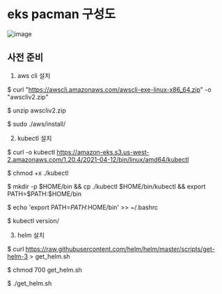 # eks pacman 구성도
![image](https://user-images.githubusercontent.com/69024896/138207893-e649c5f4-205a-414d-a347-5c8a61d82747.png)

## 사전 준비

1. aws cli 설치

  $ curl "https://awscli.amazonaws.com/awscli-exe-linux-x86_64.zip" -o "awscliv2.zip"
  
  $ unzip awscliv2.zip
  
  $ sudo ./aws/install/

2. kubectl 설치

  $ curl -o kubectl https://amazon-eks.s3.us-west-2.amazonaws.com/1.20.4/2021-04-12/bin/linux/amd64/kubectl
  
  $ chmod +x ./kubectl
  
  $ mkdir -p $HOME/bin && cp ./kubectl $HOME/bin/kubectl && export PATH=$PATH:$HOME/bin
  
  $ echo 'export PATH=$PATH:$HOME/bin' >> ~/.bashrc
  
  $ kubectl version/

3. helm 설치

  $ curl https://raw.githubusercontent.com/helm/helm/master/scripts/get-helm-3 > get_helm.sh
  
  $ chmod 700 get_helm.sh
  
  $ ./get_helm.sh
